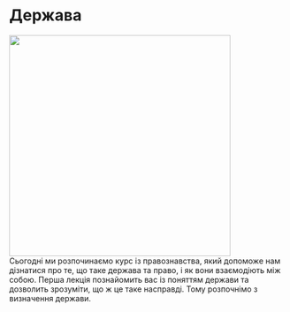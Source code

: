 # Держава
<div class="space">
<div class="center">
<img src="..1/maxresdefault (1).jpg" width="400px" class="center"/>
</div>
</div>
<div class="space">
Сьогодні ми розпочинаємо курс із правознавства, який допоможе нам дізнатися про
те, що таке держава та право, і як вони взаємодіють між собою.      
Перша лекція познайомить вас із поняттям держави та дозволить зрозуміти, що ж це
таке насправді. Тому розпочнімо з визначення держави.   
</div>